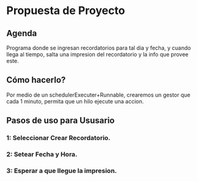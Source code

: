 # Propuesta de Proyecto
## Agenda
Programa donde se ingresan recordatorios para tal dia y fecha, y cuando llega al tiempo,
salta una impresion del recordatorio y la info que provee este.

## Cómo hacerlo?
Por medio de un schedulerExecuter+Runnable, crearemos un gestor que cada 1 minuto, permita que un hilo ejecute una accion.

## Pasos de uso para Ususario

### 1: Seleccionar Crear Recordatorio.
### 2: Setear Fecha y Hora.
### 3: Esperar a que llegue la impresion.

